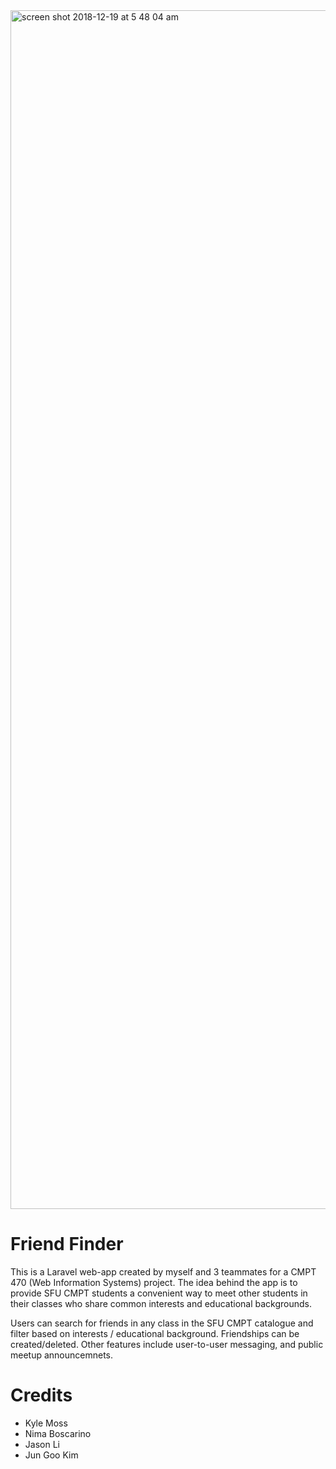 <img width="1918" alt="screen shot 2018-12-19 at 5 48 04 am" src="https://user-images.githubusercontent.com/18518784/50225016-356d4300-0354-11e9-8944-0f1e26764afd.png">

# Friend Finder
This is a Laravel web-app created by myself and 3 teammates for a CMPT 470 (Web Information Systems) project. The idea behind the app is to provide SFU CMPT students a convenient way to meet other students in their classes who share common interests and educational backgrounds.

Users can search for friends in any class in the SFU CMPT catalogue and filter based on interests / educational background. Friendships can be created/deleted. Other features include user-to-user messaging, and public meetup announcemnets.


# Credits
- Kyle Moss
- Nima Boscarino
- Jason Li
- Jun Goo Kim
